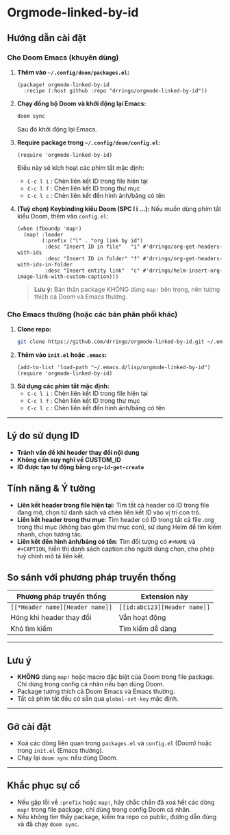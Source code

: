 # Orgmode-linked-by-id

## Hướng dẫn cài đặt

### Cho Doom Emacs (khuyên dùng)

1. **Thêm vào `~/.config/doom/packages.el`:**
   ```elisp
   (package! orgmode-linked-by-id
     :recipe (:host github :repo "drringo/orgmode-linked-by-id"))
   ```
2. **Chạy đồng bộ Doom và khởi động lại Emacs:**
   ```sh
   doom sync
   ```
   Sau đó khởi động lại Emacs.
3. **Require package trong `~/.config/doom/config.el`:**
   ```elisp
   (require 'orgmode-linked-by-id)
   ```
   Điều này sẽ kích hoạt các phím tắt mặc định:
   - `C-c l i` : Chèn liên kết ID trong file hiện tại
   - `C-c l f` : Chèn liên kết ID trong thư mục
   - `C-c l c` : Chèn liên kết đến hình ảnh/bảng có tên

4. **(Tuỳ chọn) Keybinding kiểu Doom (SPC l i ...):**
   Nếu muốn dùng phím tắt kiểu Doom, thêm vào `config.el`:
   ```elisp
   (when (fboundp 'map!)
     (map! :leader
           (:prefix ("l" . "org link by id")
            :desc "Insert ID in file"   "i" #'drringo/org-get-headers-with-ids
            :desc "Insert ID in folder" "f" #'drringo/org-get-headers-with-ids-in-folder
            :desc "Insert entity link"  "c" #'drringo/helm-insert-org-image-link-with-custom-caption)))
   ```
   > **Lưu ý:** Bản thân package KHÔNG dùng `map!` bên trong, nên tương thích cả Doom và Emacs thường.

### Cho Emacs thường (hoặc các bản phân phối khác)

1. **Clone repo:**
   ```sh
   git clone https://github.com/drringo/orgmode-linked-by-id.git ~/.emacs.d/lisp/orgmode-linked-by-id
   ```
2. **Thêm vào `init.el` hoặc `.emacs`:**
   ```elisp
   (add-to-list 'load-path "~/.emacs.d/lisp/orgmode-linked-by-id")
   (require 'orgmode-linked-by-id)
   ```
3. **Sử dụng các phím tắt mặc định:**
   - `C-c l i` : Chèn liên kết ID trong file hiện tại
   - `C-c l f` : Chèn liên kết ID trong thư mục
   - `C-c l c` : Chèn liên kết đến hình ảnh/bảng có tên

---

## Lý do sử dụng ID
- **Tránh vấn đề khi header thay đổi nội dung**
- **Không cần suy nghĩ về CUSTOM_ID**
- **ID được tạo tự động bằng `org-id-get-create`**

## Tính năng & Ý tưởng
- **Liên kết header trong file hiện tại**: Tìm tất cả header có ID trong file đang mở, chọn từ danh sách và chèn liên kết ID vào vị trí con trỏ.
- **Liên kết header trong thư mục**: Tìm header có ID trong tất cả file .org trong thư mục (không bao gồm thư mục con), sử dụng Helm để tìm kiếm nhanh, chọn tương tác.
- **Liên kết đến hình ảnh/bảng có tên**: Tìm đối tượng có `#+NAME` và `#+CAPTION`, hiển thị danh sách caption cho người dùng chọn, cho phép tuỳ chỉnh mô tả liên kết.

## So sánh với phương pháp truyền thống
| Phương pháp truyền thống | Extension này |
|--------------------------|---------------|
| `[[*Header name][Header name]]` | `[[id:abc123][Header name]]` |
| Hỏng khi header thay đổi | Vẫn hoạt động |
| Khó tìm kiếm | Tìm kiếm dễ dàng |

---

## Lưu ý
- **KHÔNG** dùng `map!` hoặc macro đặc biệt của Doom trong file package. Chỉ dùng trong config cá nhân nếu bạn dùng Doom.
- Package tương thích cả Doom Emacs và Emacs thường.
- Tất cả phím tắt đều có sẵn qua `global-set-key` mặc định.

---

## Gỡ cài đặt
- Xoá các dòng liên quan trong `packages.el` và `config.el` (Doom) hoặc trong `init.el` (Emacs thường).
- Chạy lại `doom sync` nếu dùng Doom.

---

## Khắc phục sự cố
- Nếu gặp lỗi về `:prefix` hoặc `map!`, hãy chắc chắn đã xoá hết các dòng `map!` trong file package, chỉ dùng trong config Doom cá nhân.
- Nếu không tìm thấy package, kiểm tra repo có public, đường dẫn đúng và đã chạy `doom sync`. 